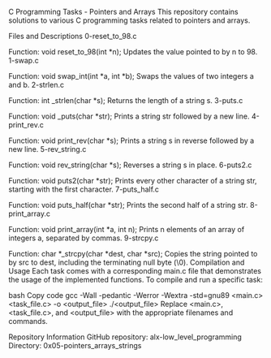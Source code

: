 C Programming Tasks - Pointers and Arrays
This repository contains solutions to various C programming tasks related to pointers and arrays.

Files and Descriptions
0-reset_to_98.c

Function: void reset_to_98(int *n);
Updates the value pointed to by n to 98.
1-swap.c

Function: void swap_int(int *a, int *b);
Swaps the values of two integers a and b.
2-strlen.c

Function: int _strlen(char *s);
Returns the length of a string s.
3-puts.c

Function: void _puts(char *str);
Prints a string str followed by a new line.
4-print_rev.c

Function: void print_rev(char *s);
Prints a string s in reverse followed by a new line.
5-rev_string.c

Function: void rev_string(char *s);
Reverses a string s in place.
6-puts2.c

Function: void puts2(char *str);
Prints every other character of a string str, starting with the first character.
7-puts_half.c

Function: void puts_half(char *str);
Prints the second half of a string str.
8-print_array.c

Function: void print_array(int *a, int n);
Prints n elements of an array of integers a, separated by commas.
9-strcpy.c

Function: char *_strcpy(char *dest, char *src);
Copies the string pointed to by src to dest, including the terminating null byte (\0).
Compilation and Usage
Each task comes with a corresponding main.c file that demonstrates the usage of the implemented functions. To compile and run a specific task:

bash
Copy code
gcc -Wall -pedantic -Werror -Wextra -std=gnu89 <main.c> <task_file.c> -o <output_file>
./<output_file>
Replace <main.c>, <task_file.c>, and <output_file> with the appropriate filenames and commands.

Repository Information
GitHub repository: alx-low_level_programming
Directory: 0x05-pointers_arrays_strings

